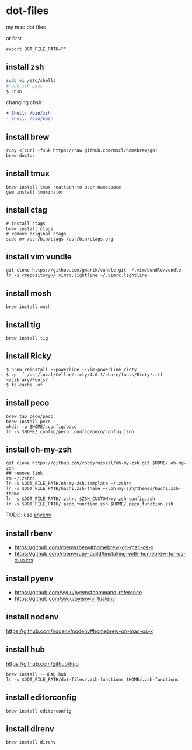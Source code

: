 dot-files
=========

my mac dot files

at first 
```
export DOT_FILE_PATH=""
```

install zsh
--

```bash
sudo vi /etc/shells
# add zsh pass
$ chsh
```

changing chsh

```diff
+ Shell: /bin/zsh
- Shell: /bin/bash
```

install brew 
--

```
ruby <(curl -fsSk https://raw.github.com/mxcl/homebrew/go)
brew doctor
```

install tmux
--

```
brew install tmux reattach-to-user-namespace
gem install tmuxinator

```

install ctag
--

```
# install ctags
brew install ctags
# remove original ctags
sudo mv /usr/bin/ctags /usr/bin/ctags.org
```

install vim vundle
--

```
git clone https://github.com/gmarik/vundle.git ~/.vim/bundle/vundle
ln -s <repository>/.vimrc.lightline ~/.vimrc.lightline
```

install mosh
--

```
brew install mosh
```

## install tig
```
brew install tig
```

install Ricky
--

```
$ brew reinstall --powerline --vim-powerline ricty
$ cp -f /usr/local/Cellar/ricty/4.0.1/share/fonts/Ricty*.ttf ~/Library/Fonts/
$ fc-cache -vf
```

install peco
--

```
brew tap peco/peco
brew install peco
mkdir -p $HOME/.config/peco
ln -s $HOME/.config/peco .config/peco/config.json
```

install oh-my-zsh
--

```
git clone https://github.com/robbyrussell/oh-my-zsh.git $HOME/.oh-my-zsh
## remove link
rm ~/.zshrc
ln -s $DOT_FILE_PATH/oh-my-zsh.template ~/.zshrc
ln -s $DOT_FILE_PATH/hachi.zsh-theme ~/.oh-my-zsh/themes/hachi.zsh-theme
ln -s $DOT_FILE_PATH/.zshrc $ZSH_CUSTOM/my-zsh-config.zsh
ln -s $DOT_FILE_PATH/.peco_function.zsh $HOME/.peco_function.zsh
```

TODO: use [anyenv](https://github.com/riywo/anyenv)

install rbenv
--
* https://github.com/rbenv/rbenv#homebrew-on-mac-os-x
* https://github.com/rbenv/ruby-build#installing-with-homebrew-for-os-x-users

install pyenv
--
* https://github.com/yyuu/pyenv#command-reference
* https://github.com/yyuu/pyenv-virtualenv

install nodenv
--
https://github.com/nodenv/nodenv#homebrew-on-mac-os-x

install hub
--

https://github.com/github/hub

```
brew install --HEAD hub
ln -s $DOT_FILE_PATH/dot-files/.zsh-functions $HOME/.zsh-functions
```

install editorconfig
--
```
brew install editorconfig
```

install direnv
--

```
brew install direnv
```
